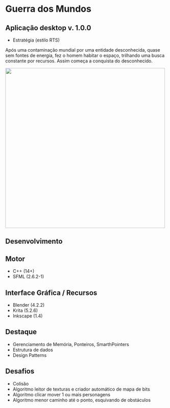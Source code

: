 # Guerra dos Mundos

## Aplicação desktop v. 1.0.0
  - Estratégia (estilo RTS)
    
Após uma contaminação mundial por uma entidade desconhecida, quase sem fontes de energia, 
fez o homem habitar o espaço, trilhando uma busca constante por recursos. Assim começa a
conquista do desconhecido.

<p align="left">
  <img src="https://github.com/user-attachments/assets/5f6fc64b-0a6a-4948-b9fc-db8160fc1430" height="500px"/>
</p>

## Desenvolvimento 
## Motor
  - C++ (14+)
  - SFML (2.6.2-1)
## Interface Gráfica / Recursos
  - Blender (4.2.2)
  - Krita  (5.2.6)
  - Inkscape (1.4)
## Destaque
  - Gerenciamento de Memória, Ponteiros, SmarthPointers
  - Estrutura de dados
  - Design Patterns
## Desafios
  - Colisão
  - Algoritmo leitor de texturas e criador automático de mapa de bits
  - Algoritmo clicar mover 1 ou mais personagens
  - Algoritmo menor caminho até o ponto, esquivando de obstáculos
  
